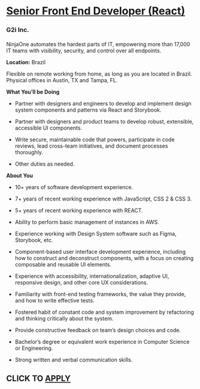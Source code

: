 # [Senior Front End Developer (React)](https://www.remotewlb.com/apply/senior-front-end-developer-react-117110)  
### G2i Inc.  
####  

NinjaOne automates the hardest parts of IT, empowering more than 17,000 IT teams with visibility, security, and control over all endpoints.

**Location:** Brazil

Flexible on remote working from home, as long as you are located in Brazil. Physical offices in Austin, TX and Tampa, FL.

 **What You’ll be Doing**

  * Partner with designers and engineers to develop and implement design system components and patterns via React and Storybook.

  * Partner with designers and product teams to develop robust, extensible, accessible UI components.

  * Write secure, maintainable code that powers, participate in code reviews, lead cross-team initiatives, and document processes thoroughly.

  * Other duties as needed.

 **About You**

  * 10+ years of software development experience. 

  * 7+ years of recent working experience with JavaScript, CSS 2 & CSS 3.

  * 5+ years of recent working experience with REACT.

  * Ability to perform basic management of instances in AWS.

  * Experience working with Design System software such as Figma, Storybook, etc.

  * Component-based user interface development experience, including how to construct and deconstruct components, with a focus on creating composable and reusable UI elements.

  * Experience with accessibility, internationalization, adaptive UI, responsive design, and other core UX considerations.

  * Familiarity with front-end testing frameworks, the value they provide, and how to write effective tests.

  * Fostered habit of constant code and system improvement by refactoring and thinking critically about the system.

  * Provide constructive feedback on team’s design choices and code.

  * Bachelor’s degree or equivalent work experience in Computer Science or Engineering.

  * Strong written and verbal communication skills.

  
## CLICK TO [APPLY](https://www.remotewlb.com/apply/senior-front-end-developer-react-117110)

